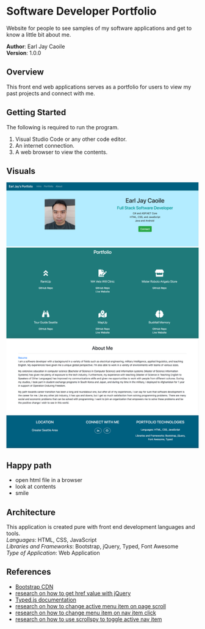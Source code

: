 # Software Developer Portfolio
Website for people to see samples of my software applications and get to know a little bit about me.

**Author**: Earl Jay Caoile <br />
**Version**: 1.0.0

## Overview
This front end web applications serves as a portfolio for users to view my past projects and connect with me.

## Getting Started
The following is required to run the program.
1. Visual Studio Code or any other code editor.
2. An internet connection.
3. A web browser to view the contents.

## Visuals
![portfolio intro](./assets/portfolio-intro-ss.png) <br />
![portfolio projects](./assets/portfolio-projects-ss.png) <br />
![portfolio about](./assets/portfolio-about-ss.png) <br />
![portfolio footer](./assets/portfolio-footer-ss.png) <br />

## Happy path
- open html file in a browser
- look at contents
- smile

## Architecture
This application is created pure with front end development languages and tools. <br />
*Languages*: HTML, CSS, JavaScript <br />
*Libraries and Frameworks*: Bootstrap, jQuery, Typed, Font Awesome <br />
*Type of Application*: Web Application <br />

## References
- [Bootstrap CDN](https://www.bootstrapcdn.com/)
- [research on how to get href value with jQuery](https://stackoverflow.com/questions/2098408/how-to-get-href-value-using-jquery)
- [Typed.js documentation](https://github.com/mattboldt/typed.js/)
- [research on how to change active menu item on page scroll](https://stackoverflow.com/questions/9979827/change-active-menu-item-on-page-scroll)
- [research on how to change menu item on nav item click](https://stackoverflow.com/questions/41660461/add-active-class-to-section-of-menu)
- [research on how to use scrollspy to toggle active nav item](https://getbootstrap.com/docs/4.0/components/scrollspy/)
